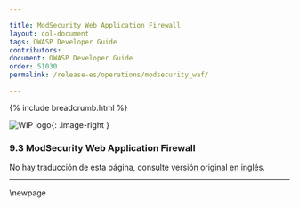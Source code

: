 ```yaml
---

title: ModSecurity Web Application Firewall
layout: col-document
tags: OWASP Developer Guide
contributors:
document: OWASP Developer Guide
order: 51030
permalink: /release-es/operations/modsecurity_waf/

---
```


{% include breadcrumb.html %}

<style type="text/css">
.image-right {
  height: 180px;
  display: block;
  margin-left: auto;
  margin-right: auto;
  float: right;
}
</style>

![WIP logo](../../../assets/images/dg_wip.png "Trabajo en curso"){: .image-right }

### 9.3 ModSecurity Web Application Firewall

No hay traducción de esta página, consulte [versión original en inglés][release1103].

----

[release1103]: https://github.com/OWASP/www-project-developer-guide/blob/main/release/11-operations/03-modsecurity.md

\newpage
